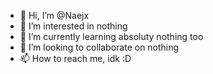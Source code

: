 - 👋 Hi, I’m @Naejx
- 👀 I’m interested in nothing
- 🌱 I’m currently learning absoluty nothing too
- 💞️ I’m looking to collaborate on nothing
- 📫 How to reach me, idk :D

<!---
Naejx/Naejx is a ✨ special ✨ repository because its `README.md` (this file) appears on your GitHub profile.
You can click the Preview link to take a look at your changes.
--->

